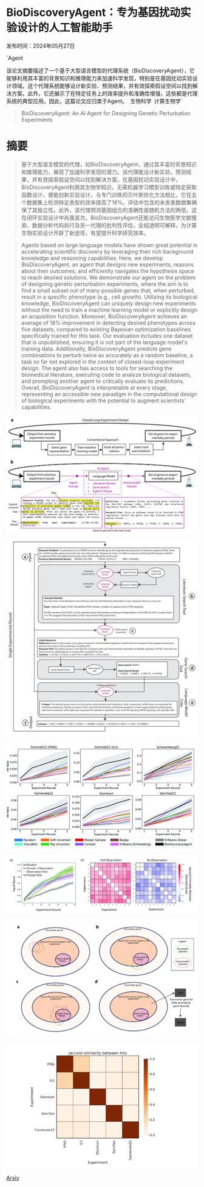 # BioDiscoveryAgent：专为基因扰动实验设计的人工智能助手

发布时间：2024年05月27日

`Agent

该论文摘要描述了一个基于大型语言模型的代理系统（BioDiscoveryAgent），它能够利用其丰富的背景知识和推理能力来加速科学发现，特别是在基因扰动实验设计领域。这个代理系统能够设计新实验、预测结果，并有效探索假设空间以找到解决方案。此外，它还展示了在特定任务上的效率提升和准确性增强，这些都是代理系统的典型应用。因此，这篇论文应归类于Agent。` `生物科学` `计算生物学`

> BioDiscoveryAgent: An AI Agent for Designing Genetic Perturbation Experiments

# 摘要

> 基于大型语言模型的代理，如BioDiscoveryAgent，通过其丰富的背景知识和推理能力，展现了加速科学发现的潜力。该代理能设计新实验，预测结果，并有效探索假设空间以找到解决方案。在基因扰动实验设计中，BioDiscoveryAgent利用其生物学知识，无需机器学习模型训练或特定获取函数设计，便能创新实验设计。与专门训练的贝叶斯优化方法相比，它在五个数据集上检测特定表型的效率提高了18%。评估中包含的未发表数据集确保了其独立性。此外，该代理预测基因组合的准确性是随机方法的两倍，这在闭环实验设计中尚属首次。BioDiscoveryAgent还能访问生物医学文献搜索、数据分析代码执行及另一代理的批判性评估，全程透明可解释，为计算生物实验设计开辟了新途径，有望提升科学研究效率。

> Agents based on large language models have shown great potential in accelerating scientific discovery by leveraging their rich background knowledge and reasoning capabilities. Here, we develop BioDiscoveryAgent, an agent that designs new experiments, reasons about their outcomes, and efficiently navigates the hypothesis space to reach desired solutions. We demonstrate our agent on the problem of designing genetic perturbation experiments, where the aim is to find a small subset out of many possible genes that, when perturbed, result in a specific phenotype (e.g., cell growth). Utilizing its biological knowledge, BioDiscoveryAgent can uniquely design new experiments without the need to train a machine learning model or explicitly design an acquisition function. Moreover, BioDiscoveryAgent achieves an average of 18% improvement in detecting desired phenotypes across five datasets, compared to existing Bayesian optimization baselines specifically trained for this task. Our evaluation includes one dataset that is unpublished, ensuring it is not part of the language model's training data. Additionally, BioDiscoveryAgent predicts gene combinations to perturb twice as accurately as a random baseline, a task so far not explored in the context of closed-loop experiment design. The agent also has access to tools for searching the biomedical literature, executing code to analyze biological datasets, and prompting another agent to critically evaluate its predictions. Overall, BioDiscoveryAgent is interpretable at every stage, representing an accessible new paradigm in the computational design of biological experiments with the potential to augment scientists' capabilities.

![BioDiscoveryAgent：专为基因扰动实验设计的人工智能助手](../../../paper_images/2405.17631/x1.png)

![BioDiscoveryAgent：专为基因扰动实验设计的人工智能助手](../../../paper_images/2405.17631/x2.png)

![BioDiscoveryAgent：专为基因扰动实验设计的人工智能助手](../../../paper_images/2405.17631/x3.png)

![BioDiscoveryAgent：专为基因扰动实验设计的人工智能助手](../../../paper_images/2405.17631/x4.png)

![BioDiscoveryAgent：专为基因扰动实验设计的人工智能助手](../../../paper_images/2405.17631/x5.png)

![BioDiscoveryAgent：专为基因扰动实验设计的人工智能助手](../../../paper_images/2405.17631/x6.png)

[Arxiv](https://arxiv.org/abs/2405.17631)